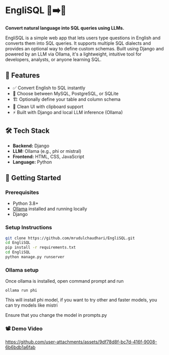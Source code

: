 # EngliSQL 🧠➡️💾  
**Convert natural language into SQL queries using LLMs.**

EngliSQL is a simple web app that lets users type questions in English and converts them into SQL queries. It supports multiple SQL dialects and provides an optional way to define custom schemas. Built using Django and powered by an LLM via Ollama, it's a lightweight, intuitive tool for developers, analysts, or anyone learning SQL.

## 🌟 Features

- ✅ Convert English to SQL instantly  
- 🧩 Choose between MySQL, PostgreSQL, or SQLite  
- 🏗️ Optionally define your table and column schema  
- 💬 Clean UI with clipboard support  
- ⚡ Built with Django and local LLM inference (Ollama)

## 🛠 Tech Stack

- **Backend:** Django  
- **LLM:** Ollama (e.g., phi or mistral)  
- **Frontend:** HTML, CSS, JavaScript  
- **Language:** Python  

## 🚀 Getting Started

### Prerequisites
- Python 3.8+
- [Ollama](https://ollama.com/) installed and running locally
- Django

### Setup Instructions

```bash
git clone https://github.com/mrudulchaudhari/EngliSQL.git
cd EngliSQL
pip install -r requirements.txt
cd EngliSQL
python manage.py runserver
```
### Ollama setup
Once ollama is installed, open command prompt and run
```
ollama run phi
```
This will install phi model, if you want to try other and faster models, you can try models like mistri

Ensure that you change the model in prompts.py

### 📽️ Demo Video

https://github.com/user-attachments/assets/9df78d8f-bc7d-416f-9008-6b6bdb1a6fab


